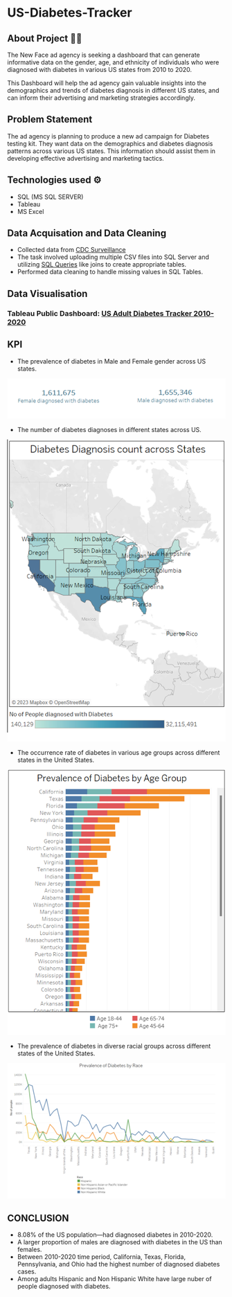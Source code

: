 # US-Diabetes-Tracker

## About Project 👨‍💻

The New Face ad agency is seeking a dashboard that can generate informative data on the gender, age, and ethnicity of individuals who were diagnosed with diabetes in various US states from 2010 to 2020. 

This Dashboard will help the ad agency gain valuable insights into the demographics and trends of diabetes diagnosis in different US states, and can inform their advertising and marketing strategies accordingly.

## Problem Statement

The ad agency is planning to produce a new ad campaign for Diabetes testing kit. They want data on the demographics and diabetes diagnosis patterns across various US states. This information should assist them in developing effective advertising and marketing tactics.


## Technologies used ⚙️

* SQL (MS SQL SERVER)
* Tableau
* MS Excel

## Data Acquisation and Data Cleaning

* Collected data from [CDC Surveillance](https://gis.cdc.gov/grasp/diabetes/diabetesatlas-surveillance.html#)
* The task involved uploading multiple CSV files into SQL Server and utilizing [SQL Queries](https://github.com/sangeetharavi13/US-Diabetes-Tracker/blob/main/SQLQuery_Diabetes.sql) like joins to create appropriate tables.
*  Performed data cleaning to handle missing values in SQL Tables.

## Data Visualisation
### Tableau Public Dashboard: [US Adult Diabetes Tracker 2010-2020](https://public.tableau.com/app/profile/sangeetha.ravikumar5659/viz/USNationalDiabetesdata2010-2020/USDiabetes2010-2020)

## KPI

* The prevalence of diabetes in Male and Female gender across US states.

[![Alt Text](gender.png)](https://public.tableau.com/app/profile/sangeetha.ravikumar5659/viz/USNationalDiabetesdata2010-2020/USDiabetes2010-2020)

* The number of diabetes diagnoses in different states across US.

[![Alt Text](states.png)](https://public.tableau.com/app/profile/sangeetha.ravikumar5659/viz/USNationalDiabetesdata2010-2020/USDiabetes2010-2020)

* The occurrence rate of diabetes in various age groups across different states in the United States.

[![Alt Text](Age.png)](https://public.tableau.com/app/profile/sangeetha.ravikumar5659/viz/USNationalDiabetesdata2010-2020/USDiabetes2010-2020)

* The prevalence of diabetes in diverse racial groups across different states of the United States.

[![Alt Text](Race.png)](https://public.tableau.com/app/profile/sangeetha.ravikumar5659/viz/USNationalDiabetesdata2010-2020/USDiabetes2010-2020)

## CONCLUSION

* 8.08% of the US population—had diagnosed diabetes in 2010-2020.
* A larger proportion of males are diagnosed with diabetes in the US than females.
* Between 2010-2020 time period, California, Texas, Florida, Pennsylvania, and Ohio had the highest number of diagnosed diabetes cases.
* Among adults Hispanic and Non Hispanic White have large nuber of people diagnosed with diabetes.

